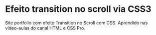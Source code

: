 # Efeito transition no scroll via CSS3
Site portfolio com efeito Transition no Scroll com CSS. Aprendido nas vídeo-aulas do canal HTML e CSS Pro.
